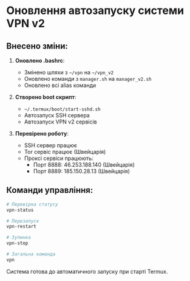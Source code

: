# Оновлення автозапуску системи VPN v2

## Внесено зміни:

1. **Оновлено .bashrc**:
   - Змінено шляхи з `~/vpn` на `~/vpn_v2`
   - Оновлено команди з `manager.sh` на `manager_v2.sh`
   - Оновлено всі alias команди

2. **Створено boot скрипт**:
   - `~/.termux/boot/start-sshd.sh`
   - Автозапуск SSH сервера
   - Автозапуск VPN v2 сервісів

3. **Перевірено роботу**:
   - SSH сервер працює
   - Tor сервіс працює (Швейцарія)
   - Проксі сервіси працюють:
     - Порт 8888: 46.253.188.140 (Швейцарія)
     - Порт 8889: 185.150.28.13 (Швейцарія)

## Команди управління:

```bash
# Перевірка статусу
vpn-status

# Перезапуск
vpn-restart

# Зупинка
vpn-stop

# Загальна команда
vpn
```

Система готова до автоматичного запуску при старті Termux.
